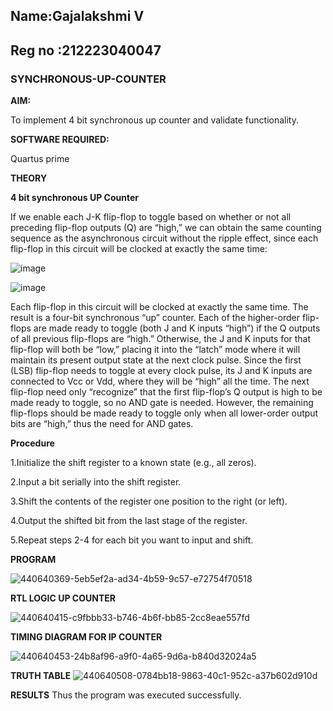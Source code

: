 ## Name:Gajalakshmi V
## Reg no :212223040047

### SYNCHRONOUS-UP-COUNTER

**AIM:**

To implement 4 bit synchronous up counter and validate functionality.

**SOFTWARE REQUIRED:**

Quartus prime

**THEORY**

**4 bit synchronous UP Counter**

If we enable each J-K flip-flop to toggle based on whether or not all preceding flip-flop outputs (Q) are “high,” we can obtain the same counting sequence as the asynchronous circuit without the ripple effect, since each flip-flop in this circuit will be clocked at exactly the same time:

![image](https://github.com/naavaneetha/SYNCHRONOUS-UP-COUNTER/assets/154305477/d5db3fa0-e413-404c-b80e-b2f39d82e7e8)


![image](https://github.com/naavaneetha/SYNCHRONOUS-UP-COUNTER/assets/154305477/52cb61eb-d04b-442d-810c-31185a68410b)

Each flip-flop in this circuit will be clocked at exactly the same time.
The result is a four-bit synchronous “up” counter. Each of the higher-order flip-flops are made ready to toggle (both J and K inputs “high”) if the Q outputs of all previous flip-flops are “high.”
Otherwise, the J and K inputs for that flip-flop will both be “low,” placing it into the “latch” mode where it will maintain its present output state at the next clock pulse.
Since the first (LSB) flip-flop needs to toggle at every clock pulse, its J and K inputs are connected to Vcc or Vdd, where they will be “high” all the time.
The next flip-flop need only “recognize” that the first flip-flop’s Q output is high to be made ready to toggle, so no AND gate is needed.
However, the remaining flip-flops should be made ready to toggle only when all lower-order output bits are “high,” thus the need for AND gates.

**Procedure**

1.Initialize the shift register to a known state (e.g., all zeros).

2.Input a bit serially into the shift register.

3.Shift the contents of the register one position to the right (or left).

4.Output the shifted bit from the last stage of the register.

5.Repeat steps 2-4 for each bit you want to input and shift.

**PROGRAM**

![440640369-5eb5ef2a-ad34-4b59-9c57-e72754f70518](https://github.com/user-attachments/assets/795c357e-f7f4-42f6-81ea-ee9323873277)


**RTL LOGIC UP COUNTER**

![440640415-c9fbbb33-b746-4b6f-bb85-2cc8eae557fd](https://github.com/user-attachments/assets/325db886-9e9e-41cd-af43-cf80615d04d1)


**TIMING DIAGRAM FOR IP COUNTER**

![440640453-24b8af96-a9f0-4a65-9d6a-b840d32024a5](https://github.com/user-attachments/assets/f619714a-a7a2-43b7-844b-977d4b268657)


**TRUTH TABLE**
![440640508-0784bb18-9863-40c1-952c-a37b602d910d](https://github.com/user-attachments/assets/5f51db37-e8b5-4b73-afee-1520067bec08)



**RESULTS**
Thus the program was executed successfully.
